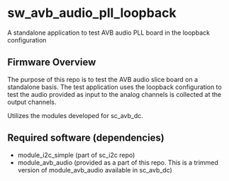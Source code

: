 sw_avb_audio_pll_loopback
=========================

A standalone application to test AVB audio PLL board in the loopback configuration

Firmware Overview
-----------------

The purpose of this repo is to test the AVB audio slice board on a standalone basis.
The test application uses the loopback configuration to test the audio provided as
input to the analog channels is collected at the output channels.

Utilizes the modules developed for sc_avb_dc.

Required software (dependencies)
--------------------------------

  * module_i2c_simple (part of sc_i2c repo)
  * module_avb_audio (provided as a part of this repo. This is a trimmed version of module_avb_audio available in sc_avb_dc)

